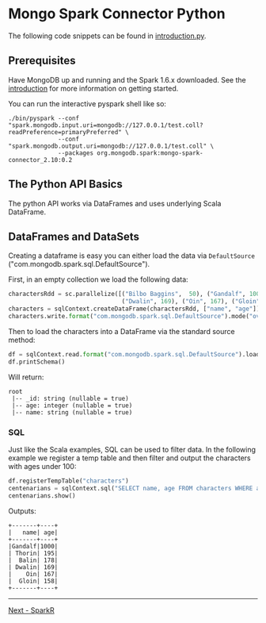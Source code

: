 # Mongo Spark Connector Python

The following code snippets can be found in [introduction.py](../examples/src/test/python/introduction.py).

## Prerequisites

Have MongoDB up and running and the Spark 1.6.x downloaded. See the [introduction](0-introduction.md) for more information on getting started.

You can run the interactive pyspark shell like so:

```
./bin/pyspark --conf "spark.mongodb.input.uri=mongodb://127.0.0.1/test.coll?readPreference=primaryPreferred" \
              --conf "spark.mongodb.output.uri=mongodb://127.0.0.1/test.coll" \
              --packages org.mongodb.spark:mongo-spark-connector_2.10:0.2
```

## The Python API Basics

The python API works via DataFrames and uses underlying Scala DataFrame.

## DataFrames and DataSets

Creating a dataframe is easy you can either load the data via `DefaultSource` ("com.mongodb.spark.sql.DefaultSource").

First, in an empty collection we load the following data:

```python
charactersRdd = sc.parallelize([("Bilbo Baggins",  50), ("Gandalf", 1000), ("Thorin", 195), ("Balin", 178), ("Kili", 77),
                                ("Dwalin", 169), ("Oin", 167), ("Gloin", 158), ("Fili", 82), ("Bombur", None)])
characters = sqlContext.createDataFrame(charactersRdd, ["name", "age"])
characters.write.format("com.mongodb.spark.sql.DefaultSource").mode("overwrite").save()
```

Then to load the characters into a DataFrame via the standard source method:

```python
df = sqlContext.read.format("com.mongodb.spark.sql.DefaultSource").load()
df.printSchema()
```

Will return:

```
root
 |-- _id: string (nullable = true)
 |-- age: integer (nullable = true)
 |-- name: string (nullable = true)
```

### SQL

Just like the Scala examples, SQL can be used to filter data. In the following example we register a temp table and then filter and output 
the characters with ages under 100:

```python
df.registerTempTable("characters")
centenarians = sqlContext.sql("SELECT name, age FROM characters WHERE age >= 100")
centenarians.show()
```

Outputs:

```
+-------+----+
|   name| age|
+-------+----+
|Gandalf|1000|
| Thorin| 195|
|  Balin| 178|
| Dwalin| 169|
|    Oin| 167|
|  Gloin| 158|
+-------+----+
```

-----

[Next - SparkR](5-sparkR.md)

